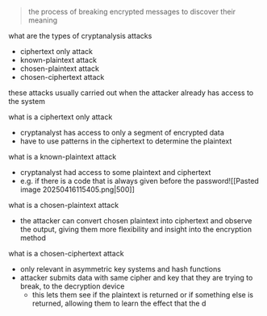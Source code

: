 >the process of breaking encrypted messages to discover their meaning

what are the types of cryptanalysis attacks 
- ciphertext only attack
- known-plaintext attack
- chosen-plaintext attack
- chosen-ciphertext attack

these attacks usually carried out when the attacker already has access to the system


what is a ciphertext only attack
- cryptanalyst has access to only a segment of encrypted data  
- have to use patterns in the ciphertext to determine the plaintext 

what is a known-plaintext attack
- cryptanalyst had access to some plaintext and ciphertext 
- e.g. if there is a code that is always given before the password![[Pasted image 20250416115405.png|500]]

what is a chosen-plaintext attack
- the attacker can convert chosen plaintext into ciphertext and observe the output, giving them more flexibility and insight into the encryption method 

what is a chosen-ciphertext attack
- only relevant in asymmetric key systems and hash functions
- attacker submits data with same cipher and key that they are trying to break, to the decryption device
	- this lets them see if the plaintext is returned or if something else is returned, allowing them to learn the effect that the d